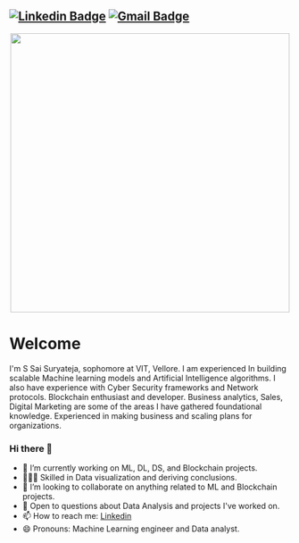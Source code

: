 [![Linkedin Badge](https://img.shields.io/badge/-sakurusurya2000-blue?style=flat-square&logo=Linkedin&logoColor=white&link=https://www.linkedin.com/in/suryateja-sakuru-sai/)](https://www.linkedin.com/in/suryateja-sakuru-sai/)
[![Gmail Badge](https://img.shields.io/badge/-sakurusurya2000@gmail.com-c14438?style=flat-square&logo=Gmail&logoColor=white&link=mailto:sakurusurya2000@gmail.com)](mailto:pranjal27bhardwaj@gmail.com)
---
<p  align="center"><img height="500" src = "https://github.com/sakurusura2000/sakurusurya2000/blob/master/mee.gif"></p>

# Welcome
I'm S Sai Suryateja, sophomore at VIT, Vellore. I am experienced In building scalable Machine learning models and Artificial Intelligence algorithms. I also have experience with Cyber Security frameworks and Network protocols. Blockchain enthusiast and developer. Business analytics, Sales, Digital Marketing are some of the areas I have gathered foundational knowledge. Experienced in making business and scaling plans for organizations.

### Hi there 👋
- 🔭 I’m currently working on ML, DL, DS, and Blockchain projects.
- 👨🏼‍💻 Skilled in Data visualization and deriving conclusions.
- 👯 I’m looking to collaborate on anything related to ML and Blockchain projects.
- 💬 Open to questions about Data Analysis and projects I've worked on.
- 📫 How to reach me: [Linkedin](https://www.linkedin.com/in/suryateja-sakuru-sai/)
- 😄 Pronouns: Machine Learning engineer and Data analyst.


